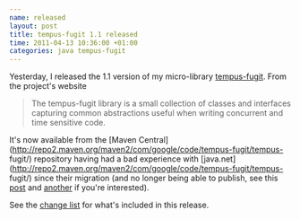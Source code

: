 ```yaml
---
name: released
layout: post
title: tempus-fugit 1.1 released
time: 2011-04-13 10:36:00 +01:00
categories: java tempus-fugit
---
```


Yesterday, I released the 1.1 version of my micro-library [tempus-fugit](http://code.google.com/p/tempus-fugit/). From the project's website

> The tempus-fugit library is a small collection of classes and interfaces capturing common abstractions useful when writing concurrent and time sensitive code.

It's now available from the [Maven Central](http://repo2.maven.org/maven2/com/google/code/tempus-fugit/tempus- fugit/)
repository having had a bad experience with [java.net](http://repo2.maven.org/maven2/com/google/code/tempus-fugit/tempus- fugit/)
since their migration (and no longer being able to publish, see this [post](http://java.net/projects/maven-repository/lists/users/archive/2011-03/message/0)
and [another](http://java.net/projects/wagon/lists/users/archive/2011-02/message/0) if you're interested).

  
See the [change list](http://tempus-fugit.googlecode.com/svn/site/documentation/changes.html) for what's included in this release.
